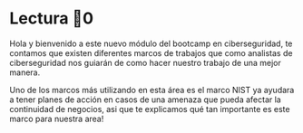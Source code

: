 # Lectura 📕0

Hola y bienvenido a este nuevo módulo del bootcamp en ciberseguridad, te contamos que existen diferentes marcos de trabajos que como analistas de ciberseguridad nos guiarán de como hacer nuestro trabajo de una mejor manera.

Uno de los marcos más utilizando en esta área es el marco NIST ya ayudara a tener planes de acción en casos de una amenaza que pueda afectar la continuidad de negocios, asi que te explicamos qué tan importante es este marco para nuestra area!